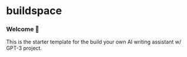 # buildspace 
### Welcome 👋
This is the starter template for the build your own AI writing assistant w/ GPT-3 project.
